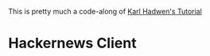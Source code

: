 This is pretty much a code-along of [Karl Hadwen's Tutorial](https://www.youtube.com/watch?v=7DLRJj1YjvQ)

# Hackernews Client
